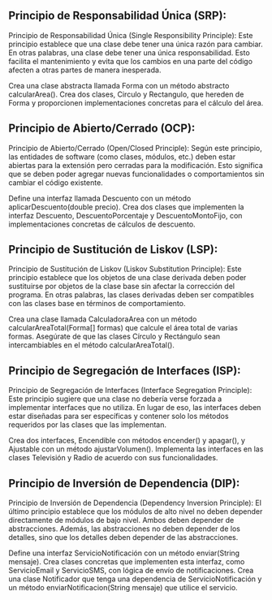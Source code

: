 ## Principio de Responsabilidad Única (SRP):

Principio de Responsabilidad Única (Single Responsibility Principle): Este principio establece que una clase debe tener una única razón 
para cambiar. En otras palabras, una clase debe tener una única responsabilidad. Esto facilita el mantenimiento y evita que los cambios en 
una parte del código afecten a otras partes de manera inesperada.

Crea una clase abstracta llamada Forma con un método abstracto calcularArea().
Crea dos clases, Circulo y Rectangulo, que hereden de Forma y proporcionen implementaciones concretas para el cálculo del área.

## Principio de Abierto/Cerrado (OCP):

Principio de Abierto/Cerrado (Open/Closed Principle): Según este principio, las entidades de software (como clases, módulos, etc.) 
deben estar abiertas para la extensión pero cerradas para la modificación. Esto significa que se deben poder agregar nuevas funcionalidades 
o comportamientos sin cambiar el código existente.

Define una interfaz llamada Descuento con un método aplicarDescuento(double precio).
Crea dos clases que implementen la interfaz Descuento, DescuentoPorcentaje y DescuentoMontoFijo, con implementaciones concretas de cálculos de descuento.

## Principio de Sustitución de Liskov (LSP):

Principio de Sustitución de Liskov (Liskov Substitution Principle): Este principio establece que los objetos de una clase 
derivada deben poder sustituirse por objetos de la clase base sin afectar la corrección del programa. En otras palabras, 
las clases derivadas deben ser compatibles con las clases base en términos de comportamiento.

Crea una clase llamada CalculadoraArea con un método calcularAreaTotal(Forma[] formas) que calcule el área total de varias formas.
Asegúrate de que las clases Círculo y Rectángulo sean intercambiables en el método calcularAreaTotal().

## Principio de Segregación de Interfaces (ISP):

Principio de Segregación de Interfaces (Interface Segregation Principle): Este principio sugiere que una clase no debería 
verse forzada a implementar interfaces que no utiliza. En lugar de eso, las interfaces deben estar diseñadas para ser específicas 
y contener solo los métodos requeridos por las clases que las implementan.

Crea dos interfaces, Encendible con métodos encender() y apagar(), y Ajustable con un método ajustarVolumen().
Implementa las interfaces en las clases Televisión y Radio de acuerdo con sus funcionalidades.

## Principio de Inversión de Dependencia (DIP):

Principio de Inversión de Dependencia (Dependency Inversion Principle): El último principio establece que los módulos de 
alto nivel no deben depender directamente de módulos de bajo nivel. Ambos deben depender de abstracciones. Además, 
las abstracciones no deben depender de los detalles, sino que los detalles deben depender de las abstracciones.

Define una interfaz ServicioNotificación con un método enviar(String mensaje).
Crea clases concretas que implementen esta interfaz, como ServicioEmail y ServicioSMS, con lógica de envío de notificaciones.
Crea una clase Notificador que tenga una dependencia de ServicioNotificación y un método enviarNotificacion(String mensaje) que utilice el servicio.



